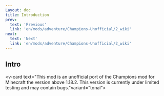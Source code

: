 ```yaml
---
Layout: doc
title: Introduction
prev:
  text: 'Previous'
  link: 'en/mods/adventure/Champions-Unofficial/2_wiki'
next:
  text: 'Next'
  link: 'en/mods/adventure/Champions-Unofficial/2_wiki'
---
```


## Intro

<v-card text="This mod is an unofficial port of the Champions mod for Minecraft the version above 1.18.2. This version is currently under limited testing and may contain bugs."variant="tonal"></v-card>